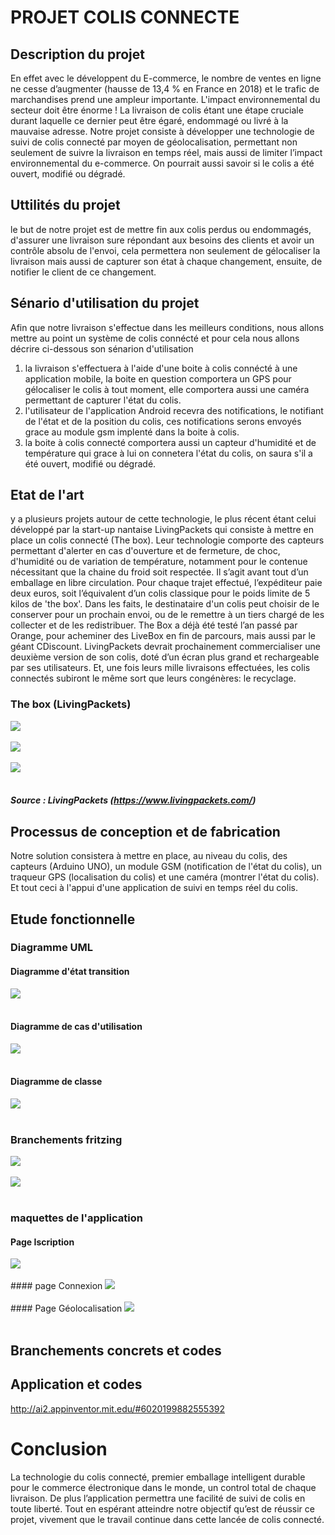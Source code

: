 # PROJET COLIS CONNECTE

## Description du projet 
En effet avec le développent du E-commerce, le nombre de ventes en ligne ne cesse d’augmenter (hausse de 13,4 % en France en 2018) et le trafic de marchandises prend une ampleur importante.
L'impact environnemental du secteur doit être énorme !
La livraison de colis étant une étape cruciale durant laquelle ce dernier peut être égaré, endommagé ou livré à la mauvaise adresse.
Notre projet consiste à développer une  technologie de suivi de colis connecté par moyen de géolocalisation, permettant non seulement de suivre la livraison en temps réel, mais aussi de limiter l’impact environnemental du e-commerce. On pourrait aussi savoir si le colis a été ouvert, modifié ou dégradé.

## Uttilités du projet 
le but de notre projet est de mettre fin aux colis perdus ou endommagés, d'assurer une livraison sure répondant aux besoins des clients et avoir un contrôle absolu de l'envoi, cela permettera non seulement de gélocaliser la livraison mais aussi de capturer son état à chaque changement, ensuite, de notifier le client de ce changement.

## Sénario d'utilisation du projet

Afin que notre livraison s'effectue dans les meilleurs conditions, nous allons mettre au point un système de colis connécté et pour cela nous allons décrire ci-dessous son sénarion d'utilisation 
1. la livraison s'effectuera à l'aide d'une boite à colis connécté à une application mobile, la boite en question comportera un GPS pour gélocaliser le colis à tout moment, elle comportera aussi une caméra permettant de capturer l'état du colis. 
2. l'utilisateur de l'application Android recevra des notifications, le notifiant de l'état et de la position du colis, ces notifications serons envoyés grace au module gsm implenté dans la boite à colis.
3. la boite à colis connecté comportera aussi un capteur d'humidité et de température qui grace à lui on connetera l'état du colis, on saura s'il a été ouvert, modifié ou dégradé.

## Etat de l'art 
 y a plusieurs projets autour de cette technologie, le plus récent  étant celui développé par la  start-up nantaise LivingPackets qui consiste à mettre en place un colis connecté (The box). Leur technologie comporte des capteurs permettant d'alerter en cas d'ouverture et de fermeture, de choc, d'humidité ou de variation de température, notamment pour le contenue nécessitant que la chaine du froid soit respectée.
 Il s’agit avant tout d’un emballage en libre circulation. Pour chaque trajet effectué, l’expéditeur paie deux euros, soit l’équivalent d’un colis classique pour le poids limite de 5 kilos de 'the box'.
 Dans les faits, le destinataire d'un colis peut choisir de le conserver pour un prochain envoi, ou de le remettre à un tiers chargé de les collecter et de les redistribuer.
 The Box a déjà été testé l’an passé par Orange, pour acheminer des LiveBox en fin de parcours, mais aussi par le géant CDiscount. LivingPackets devrait prochainement commercialiser une deuxième version de son colis, doté d’un écran plus grand et rechargeable par ses utilisateurs. Et, une fois leurs mille livraisons effectuées, les colis connectés subiront le même sort que leurs congénères: le recyclage.

### The box (LivingPackets)
<img src="https://github.com/institut-galilee/2020-smart-box/blob/master/doc/pictures/colis.jpg"/>
<br></br>
<img src="https://github.com/institut-galilee/2020-smart-box/blob/master/doc/pictures/boite.jpeg"/>
<br></br>
<img src="https://github.com/institut-galilee/2020-smart-box/blob/master/doc/pictures/tel.jpg"/>
<br></br>

##### Source : LivingPackets (https://www.livingpackets.com/)

## Processus de conception et de fabrication 
Notre solution consistera à mettre en place, au niveau du colis, des capteurs (Arduino UNO), un module GSM (notification de l'état du colis), un traqueur GPS (localisation du colis) et une caméra (montrer l'état du colis).
Et tout ceci à l'appui d'une application de suivi en temps réel du colis. 

## Etude fonctionnelle 
### Diagramme UML
#### Diagramme d'état transition
<img src="https://github.com/institut-galilee/2020-smart-box/blob/master/doc/pictures/Colis_connect%C3%A9.jpg"/>
<br></br>

#### Diagramme de cas d'utilisation 
<img src="https://github.com/institut-galilee/2020-smart-box/blob/master/doc/pictures/diagramme_smartbox.jpg"/>
<br></br>

#### Diagramme de classe 
<img src="https://github.com/institut-galilee/2020-smart-box/blob/master/doc/pictures/diagramme_class.jpg"/>
<br></br>

### Branchements fritzing

<img src="https://github.com/institut-galilee/2020-smart-box/blob/master/doc/pictures/smart_box_sketch.png"/>
<br></br>
<img src="https://github.com/institut-galilee/2020-smart-box/blob/master/doc/pictures/smart_box_schematic.png"/>
<br></br>

### maquettes de l'application 

#### Page Iscription 
<img src="https://github.com/institut-galilee/2020-smart-box/blob/master/doc/pictures/Inscription.jpg"/>
<br></br>
#### page Connexion 
<img src="https://github.com/institut-galilee/2020-smart-box/blob/master/doc/pictures/Connexion.jpg"/>
<br></br>
#### Page Géolocalisation 
<img src="https://github.com/institut-galilee/2020-smart-box/blob/master/doc/pictures/G%C3%A9olocalisation.jpg"/>
<br></br>

## Branchements concrets et codes 

## Application et codes
http://ai2.appinventor.mit.edu/#6020199882555392

# Conclusion 
La technologie du colis connecté, premier emballage intelligent durable pour le commerce électronique dans le monde, un control total de chaque livraison. De plus l’application permettra une facilité de suivi de colis en toute liberté.
Tout en espérant atteindre notre objectif qu’est de réussir ce projet, vivement que le travail continue dans cette lancée de colis connecté.

